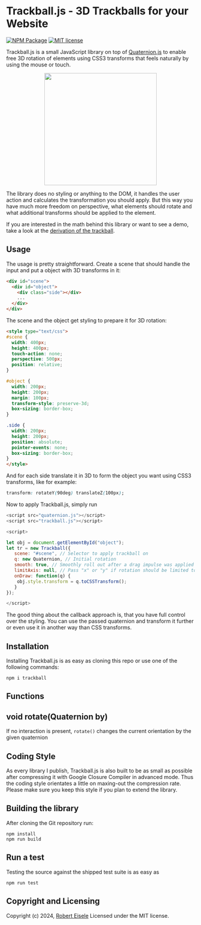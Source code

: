 # Trackball.js - 3D Trackballs for your Website

[![NPM Package](https://img.shields.io/npm/v/trackball.svg?style=flat)](https://npmjs.org/package/trackball "View this project on npm")
[![MIT license](http://img.shields.io/badge/license-MIT-brightgreen.svg)](http://opensource.org/licenses/MIT)

Trackball.js is a small JavaScript library on top of [Quaternion.js](https://github.com/rawify/Quaternion.js) to enable free 3D rotation of elements using CSS3 transforms that feels naturally by using the mouse or touch.

<p align="center">
<img src="https://github.com/rawify/Trackball.js/blob/main/res/cube.png?raw=true" width="300">
</p>

The library does no styling or anything to the DOM, it handles the user action and calculates the transformation you should apply. But this way you have much more freedom on perspective, what elements should rotate and what additional transforms should be applied to the element.

If you are interested in the math behind this library or want to see a demo, take a look at the [derivation of the trackball](https://raw.org/article/trackball-rotation-using-quaternions/).


## Usage

The usage is pretty straightforward. Create a scene that should handle the input and put a object with 3D transforms in it:


```html
<div id="scene">
  <div id="object">
  	<div class="side"></div>
  	...
  </div>
</div>
```

The scene and the object get styling to prepare it for 3D rotation:

```html
<style type="text/css">
#scene {
  width: 400px;
  height: 400px;
  touch-action: none;
  perspective: 500px;
  position: relative;
}

#object {
  width: 200px;
  height: 200px;
  margin: 100px;
  transform-style: preserve-3d;
  box-sizing: border-box;
}

.side {
  width: 200px;
  height: 200px;
  position: absolute;
  pointer-events: none;
  box-sizing: border-box;
}
</style>
```

And for each side translate it in 3D to form the object you want using CSS3 transforms, like for example:

```css
transform: rotateY(90deg) translateZ(100px);
```

Now to apply Trackball.js, simply run

```js
<script src="quaternion.js"></script>
<script src="trackball.js"></script>

<script>

let obj = document.getElementById("object");
let tr = new Trackball({
   scene: "#scene", // Selector to apply trackball on
   q: new Quaternion, // Initial rotation
   smooth: true, // Smoothly roll out after a drag impulse was applied
   limitAxis: null, // Pass "x" or "y" if rotation should be limited to one axis
   onDraw: function(q) {
    obj.style.transform = q.toCSSTransform();
   }
});

</script>
```

The good thing about the callback approach is, that you have full control over the styling. You can use the passed quaternion and transform it further or even use it in another way than CSS transforms.

## Installation

Installing Trackball.js is as easy as cloning this repo or use one of the following commands:

```
npm i trackball
```

## Functions


void rotate(Quaternion by)
---
If no interaction is present, `rotate()` changes the current orientation by the given quaternion



## Coding Style

As every library I publish, Trackball.js is also built to be as small as possible after compressing it with Google Closure Compiler in advanced mode. Thus the coding style orientates a little on maxing-out the compression rate. Please make sure you keep this style if you plan to extend the library.

## Building the library

After cloning the Git repository run:

```
npm install
npm run build
```

## Run a test

Testing the source against the shipped test suite is as easy as

```
npm run test
```

## Copyright and Licensing

Copyright (c) 2024, [Robert Eisele](https://raw.org/)
Licensed under the MIT license.
